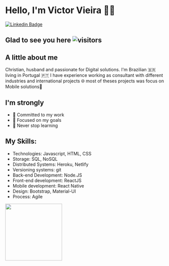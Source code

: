# Hello, I'm Victor Vieira 👨‍💻

[![Linkedin Badge](https://img.shields.io/badge/-LinkedIn-blue?style=flat-square&logo=Linkedin&logoColor=white&link=https://www.linkedin.com/in/victorwvieira)](https://www.linkedin.com/in/victorwvieira)

## Glad to see you here ![visitors](https://visitor-badge.glitch.me/badge?page_id=${victorwvieira}.${victorwvieira})

## A little about me
Christian, husband and passionate for Digital solutions. I'm Brazilian 🇧🇷 living in Portugal 🇵🇹
I have experience working as consultant with different industries and international projects 🌐 most of theses projects was focus on Mobile solutions📱

## I'm strongly 
- 🎯 Committed to my work
- 🧩 Focused on my goals
- 📖 Never stop learning

## My Skills:
- Technologies: Javascript, HTML, CSS
- Storage: SQL, NoSQL
- Distributed Systems: Heroku, Netlify
- Versioning systems: git
- Back-end Development: Node.JS
- Front-end development: ReactJS
- Mobile development: React Native
- Design: Bootstrap, Material-UI
- Process: Agile 

<img height="180em" src="https://github-readme-stats.vercel.app/api?username=victorwvieira&show_icons=true&hide_border=true&&count_private=true&include_all_commits=true" />
